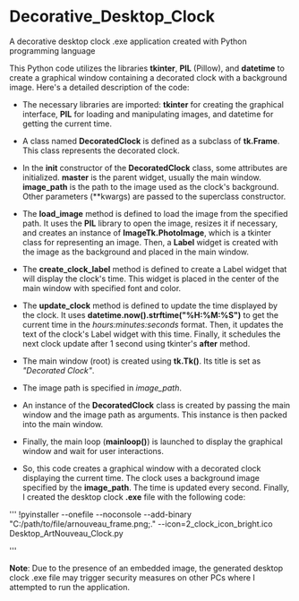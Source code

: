 # Decorative_Desktop_Clock
A decorative desktop clock .exe application created with Python programming language

This Python code utilizes the libraries **tkinter**, **PIL** (Pillow), and **datetime** to create a graphical window containing a decorated clock with a background image. Here's a detailed description of the code:

- The necessary libraries are imported: **tkinter** for creating the graphical interface, **PIL** for loading and manipulating images, and datetime for getting the current time.

- A class named **DecoratedClock** is defined as a subclass of **tk.Frame**. This class represents the decorated clock.

- In the __init__ constructor of the **DecoratedClock** class, some attributes are initialized. **master** is the parent widget, usually the main window. **image_path** is the path to the image used as the clock's background. Other parameters (**kwargs) are passed to the superclass constructor.

- The **load_image** method is defined to load the image from the specified path. It uses the **PIL** library to open the image, resizes it if necessary, and creates an instance of **ImageTk.PhotoImage**, which is a tkinter class for representing an image. Then, a **Label** widget is created with the image as the background and placed in the main window.

- The **create_clock_label** method is defined to create a Label widget that will display the clock's time. This widget is placed in the center of the main window with specified font and color.

- The **update_clock** method is defined to update the time displayed by the clock. It uses **datetime.now().strftime("%H:%M:%S")** to get the current time in the *hours:minutes:seconds* format. Then, it updates the text of the clock's Label widget with this time. Finally, it schedules the next clock update after 1 second using tkinter's **after** method.

- The main window (root) is created using **tk.Tk()**. Its title is set as *"Decorated Clock"*.

- The image path is specified in *image_path*.

- An instance of the **DecoratedClock** class is created by passing the main window and the image path as arguments. This instance is then packed into the main window.

- Finally, the main loop (**mainloop()**) is launched to display the graphical window and wait for user interactions.

- So, this code creates a graphical window with a decorated clock displaying the current time. The clock uses a background image specified by the **image_path**. The time is updated every second. Finally, I created the desktop clock **.exe** file with the following code:

'''
!pyinstaller --onefile --noconsole --add-binary "C:/path/to/file/arnouveau_frame.png;." --icon=2_clock_icon_bright.ico Desktop_ArtNouveau_Clock.py

'''

**Note**: Due to the presence of an embedded image, the generated desktop clock .exe file may trigger security measures on other PCs where I attempted to run the application.





